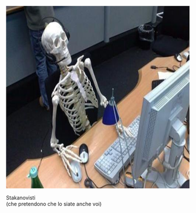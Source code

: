 <img src="slides/informatica-e-futuro/images/stakanovisti.jpeg" height="500">

Stakanovisti<br>
    (che pretendono che lo siate anche voi)


<aside class="notes">
</aside>
